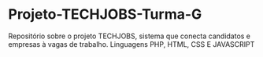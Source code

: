 # Projeto-TECHJOBS-Turma-G
Repositório sobre o projeto TECHJOBS, sistema que conecta candidatos e empresas à vagas de trabalho. Linguagens PHP, HTML, CSS E JAVASCRIPT


